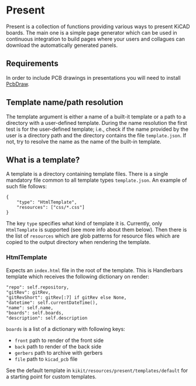 # Present

Present is a collection of functions providing various ways to present KiCAD
boards. The main one is a simple page generator which can be used in continuous
integration to build pages where your users and collagues can download the
automatically generated panels.

## Requirements

In order to include PCB drawings in presentations you will need to install
[PcbDraw](https://github.com/yaqwsx/PcbDraw).

## Template name/path resolution

The template argument is either a name of a built-it template or a path to a
directory with a user-defined template. During the name resolution the first
test is for the user-defined template; i.e., check if the name provided by the
user is a directory path and the directory contains the file `template.json`. If
not, try to resolve the name as the name of the built-in template.

## What is a template?

A template is a directory containing template files. There is a single mandatory
file common to all template types `template.json`. An example of such file follows:

```
{
    "type": "HtmlTemplate",
    "resources": ["css/*.css"]
}
```

The key `type` specifies what kind of template it is. Currently, only
`HtmlTemplate` is supported (see more info about them below). Then there is the
list of `resources` which are glob patterns for resource files which are copied
to the output directory when rendering the template.

### HtmlTemplate

Expects an `index.html` file in the root of the template. This is Handlerbars
template which receives the following dictionary on render:

```
"repo": self.repository,
"gitRev": gitRev,
"gitRevShort": gitRev[:7] if gitRev else None,
"datetime": self.currentDateTime(),
"name": self.name,
"boards": self.boards,
"description": self.description
```

`boards` is a list of a dictionary with following keys:

- `front` path to render of the front side
- `back` path to render of the back side
- `gerbers` path to archive with gerbers
- `file` path to `kicad_pcb` file

See the default template in `kikit/resources/present/templates/default` for a
starting point for custom templates.
